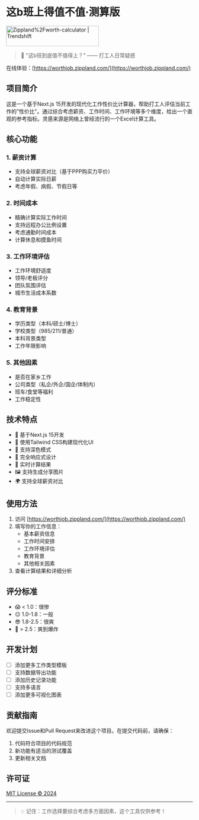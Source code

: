 # 这b班上得值不值·测算版

<a href="https://trendshift.io/repositories/13145" target="_blank"><img src="https://trendshift.io/api/badge/repositories/13145" alt="Zippland%2Fworth-calculator | Trendshift" style="width: 250px; height: 55px;" width="250" height="55"/></a>

> 🤔 "这b班到底值不值得上？" —— 打工人日常疑惑

在线体验：[https://worthjob.zippland.com/](https://worthjob.zippland.com/)

## 项目简介

这是一个基于Next.js 15开发的现代化工作性价比计算器，帮助打工人评估当前工作的"性价比"。通过综合考虑薪资、工作时间、工作环境等多个维度，给出一个直观的参考指标。灵感来源是网络上曾经流行的一个Excel计算工具。

## 核心功能

### 1. 薪资计算
- 支持全球薪资对比（基于PPP购买力平价）
- 自动计算实际日薪
- 考虑年假、病假、节假日等

### 2. 时间成本
- 精确计算实际工作时间
- 支持远程办公比例设置
- 考虑通勤时间成本
- 计算休息和摸鱼时间

### 3. 工作环境评估
- 工作环境舒适度
- 领导/老板评分
- 团队氛围评估
- 城市生活成本系数

### 4. 教育背景
- 学历类型（本科/硕士/博士）
- 学校类型（985/211/普通）
- 本科背景类型
- 工作年限影响

### 5. 其他因素
- 是否在家乡工作
- 公司类型（私企/外企/国企/体制内）
- 班车/食堂等福利
- 工作稳定性

## 技术特点

- 🚀 基于Next.js 15开发
- 💅 使用Tailwind CSS构建现代化UI
- 🌙 支持深色模式
- 📱 完全响应式设计
- 🔄 实时计算结果
- 🖼️ 支持生成分享图片
- 🌍 支持全球薪资对比

## 使用方法

1. 访问 [https://worthjob.zippland.com/](https://worthjob.zippland.com/)
2. 填写你的工作信息：
   - 基本薪资信息
   - 工作时间安排
   - 工作环境评估
   - 教育背景
   - 其他相关因素
3. 查看计算结果和详细分析

## 评分标准

- 😱 < 1.0：很惨
- 😐 1.0-1.8：一般
- 😎 1.8-2.5：很爽
- 🤩 > 2.5：爽到爆炸

## 开发计划

- [ ] 添加更多工作类型模板
- [ ] 支持数据导出功能
- [ ] 添加历史记录功能
- [ ] 支持多语言
- [ ] 添加更多可视化图表

## 贡献指南

欢迎提交Issue和Pull Request来改进这个项目。在提交代码前，请确保：

1. 代码符合项目的代码规范
2. 新功能有适当的测试覆盖
3. 更新相关文档

## 许可证

[MIT License © 2024](LICENSE)

---

> 💡 记住：工作选择要综合考虑多方面因素，这个工具仅供参考！